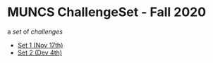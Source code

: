# MUNCS ChallengeSet - Fall 2020

a _set_ of _challenges_

- [Set 1 (Nov 17th)](./set-01)
- [Set 2 (Dev 4th)](./set-02)